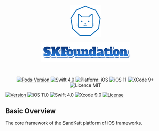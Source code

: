 <p align="center"><img width=20% src="https://github.com/bkatnich/iOS-SKFoundation/blob/master/media/SandKattLogo.png"></p>
<p align="center"><img width=55% src="https://github.com/bkatnich/iOS-SKFoundation/blob/master/media/SKFoundation.png"></p>

&nbsp;&nbsp;&nbsp;&nbsp;&nbsp;&nbsp;&nbsp;&nbsp;&nbsp;&nbsp;&nbsp;&nbsp;&nbsp;&nbsp;&nbsp;&nbsp;&nbsp;

<p align="center">
    <a href="http://cocoapods.org/pods/SandKattFoundation">
        <img src="https://img.shields.io/cocoapods/v/SandKattFoundation.svg?style=flat"
             alt="Pods Version">
    </a>
    <img src="https://img.shields.io/badge/Swift-4.0-orange.svg" alt="Swift 4.0"/>
    <img src="https://img.shields.io/badge/platform-iOS-brightgreen.svg" alt="Platform: iOS"/>
    <img src="https://img.shields.io/badge/iOS-11%2B-brightgreen.svg" alt="iOS 11"/>
    <img src="https://img.shields.io/badge/Xcode-9%2B-brightgreen.svg" alt="XCode 9+"/>
    <img src="https://img.shields.io/badge/licence-MIT-lightgray.svg" alt="Licence MIT"/>
</p>

[![Version](https://img.shields.io/cocoapods/v/SandKattFoundation.svg?style=flat)](http://cocoapods.org/pods/SandKattFoundation)
![iOS 11.0](https://img.shields.io/badge/iOS-11.0%blue.svg)
![Swift 4.0](https://img.shields.io/badge/Swift-4.0%orange.svg)
![Xcode 9.0](https://img.shields.io/badge/Xcode-9.0%blue.svg)
[![License](https://img.shields.io/badge/license-MIT-blue.svg)](https://opensource.org/licenses/MIT)


## Basic Overview

The core framework of the SandKatt platform of iOS frameworks.

<br>
